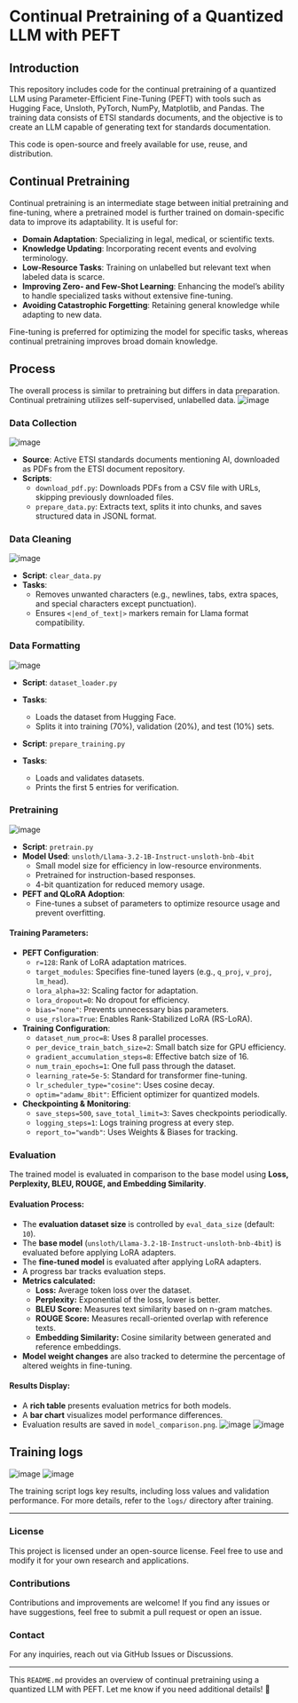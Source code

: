 # Continual Pretraining of a Quantized LLM with PEFT

## Introduction
This repository includes code for the continual pretraining of a quantized LLM using Parameter-Efficient Fine-Tuning (PEFT) with tools such as Hugging Face, Unsloth, PyTorch, NumPy, Matplotlib, and Pandas. The training data consists of ETSI standards documents, and the objective is to create an LLM capable of generating text for standards documentation.

This code is open-source and freely available for use, reuse, and distribution.

## Continual Pretraining
Continual pretraining is an intermediate stage between initial pretraining and fine-tuning, where a pretrained model is further trained on domain-specific data to improve its adaptability. It is useful for:
- **Domain Adaptation**: Specializing in legal, medical, or scientific texts.
- **Knowledge Updating**: Incorporating recent events and evolving terminology.
- **Low-Resource Tasks**: Training on unlabelled but relevant text when labeled data is scarce.
- **Improving Zero- and Few-Shot Learning**: Enhancing the model’s ability to handle specialized tasks without extensive fine-tuning.
- **Avoiding Catastrophic Forgetting**: Retaining general knowledge while adapting to new data.

Fine-tuning is preferred for optimizing the model for specific tasks, whereas continual pretraining improves broad domain knowledge.

## Process
The overall process is similar to pretraining but differs in data preparation. Continual pretraining utilizes self-supervised, unlabelled data.
![image](https://github.com/user-attachments/assets/092b762f-f0a8-496b-bf57-93d5c6424279)

### Data Collection
![image](https://github.com/user-attachments/assets/50d0eab1-b342-48f7-bb1a-91c05503c9a3)

- **Source**: Active ETSI standards documents mentioning AI, downloaded as PDFs from the ETSI document repository.
- **Scripts**:
  - `download_pdf.py`: Downloads PDFs from a CSV file with URLs, skipping previously downloaded files.
  - `prepare_data.py`: Extracts text, splits it into chunks, and saves structured data in JSONL format.

### Data Cleaning
![image](https://github.com/user-attachments/assets/5a423915-f266-4d5b-bec1-5c861609c64c)

- **Script**: `clear_data.py`
- **Tasks**:
  - Removes unwanted characters (e.g., newlines, tabs, extra spaces, and special characters except punctuation).
  - Ensures `<|end_of_text|>` markers remain for Llama format compatibility.

### Data Formatting
![image](https://github.com/user-attachments/assets/ea2909be-4221-4f19-ac67-3ed278a8a9e4)

- **Script**: `dataset_loader.py`
- **Tasks**:
  - Loads the dataset from Hugging Face.
  - Splits it into training (70%), validation (20%), and test (10%) sets.

- **Script**: `prepare_training.py`
- **Tasks**:
  - Loads and validates datasets.
  - Prints the first 5 entries for verification.

### Pretraining
![image](https://github.com/user-attachments/assets/6118f46e-184e-40dc-9a37-dadb9a8b6187)

- **Script**: `pretrain.py`
- **Model Used**: `unsloth/Llama-3.2-1B-Instruct-unsloth-bnb-4bit`
  - Small model size for efficiency in low-resource environments.
  - Pretrained for instruction-based responses.
  - 4-bit quantization for reduced memory usage.
- **PEFT and QLoRA Adoption**:
  - Fine-tunes a subset of parameters to optimize resource usage and prevent overfitting.

#### Training Parameters:
- **PEFT Configuration**:
  - `r=128`: Rank of LoRA adaptation matrices.
  - `target_modules`: Specifies fine-tuned layers (e.g., `q_proj`, `v_proj`, `lm_head`).
  - `lora_alpha=32`: Scaling factor for adaptation.
  - `lora_dropout=0`: No dropout for efficiency.
  - `bias="none"`: Prevents unnecessary bias parameters.
  - `use_rslora=True`: Enables Rank-Stabilized LoRA (RS-LoRA).
- **Training Configuration**:
  - `dataset_num_proc=8`: Uses 8 parallel processes.
  - `per_device_train_batch_size=2`: Small batch size for GPU efficiency.
  - `gradient_accumulation_steps=8`: Effective batch size of 16.
  - `num_train_epochs=1`: One full pass through the dataset.
  - `learning_rate=5e-5`: Standard for transformer fine-tuning.
  - `lr_scheduler_type="cosine"`: Uses cosine decay.
  - `optim="adamw_8bit"`: Efficient optimizer for quantized models.
- **Checkpointing & Monitoring**:
  - `save_steps=500`, `save_total_limit=3`: Saves checkpoints periodically.
  - `logging_steps=1`: Logs training progress at every step.
  - `report_to="wandb"`: Uses Weights & Biases for tracking.

### Evaluation

The trained model is evaluated in comparison to the base model using **Loss, Perplexity, BLEU, ROUGE, and Embedding Similarity**.

#### **Evaluation Process:**
- The **evaluation dataset size** is controlled by `eval_data_size` (default: `10`).
- The **base model** (`unsloth/Llama-3.2-1B-Instruct-unsloth-bnb-4bit`) is evaluated before applying LoRA adapters.
- The **fine-tuned model** is evaluated after applying LoRA adapters.
- A progress bar tracks evaluation steps.
- **Metrics calculated:**
  - **Loss:** Average token loss over the dataset.
  - **Perplexity:** Exponential of the loss, lower is better.
  - **BLEU Score:** Measures text similarity based on n-gram matches.
  - **ROUGE Score:** Measures recall-oriented overlap with reference texts.
  - **Embedding Similarity:** Cosine similarity between generated and reference embeddings.
- **Model weight changes** are also tracked to determine the percentage of altered weights in fine-tuning.

#### **Results Display:**
- A **rich table** presents evaluation metrics for both models.
- A **bar chart** visualizes model performance differences.
- Evaluation results are saved in `model_comparison.png`.
  ![image](https://github.com/user-attachments/assets/399746d2-ef20-4180-ada0-4218f25637a8)
  ![image](https://github.com/user-attachments/assets/26688baa-092d-4601-aa8d-f4845e5f6ac1)



## Training logs
![image](https://github.com/user-attachments/assets/85624d83-b50e-4f40-bcd5-503920308878)
![image](https://github.com/user-attachments/assets/df27ac43-4663-4866-b329-0386db024452)

The training script logs key results, including loss values and validation performance. For more details, refer to the `logs/` directory after training.

---

### License
This project is licensed under an open-source license. Feel free to use and modify it for your own research and applications.

### Contributions
Contributions and improvements are welcome! If you find any issues or have suggestions, feel free to submit a pull request or open an issue.

### Contact
For any inquiries, reach out via GitHub Issues or Discussions.

---

This `README.md` provides an overview of continual pretraining using a quantized LLM with PEFT. Let me know if you need additional details! 🚀

